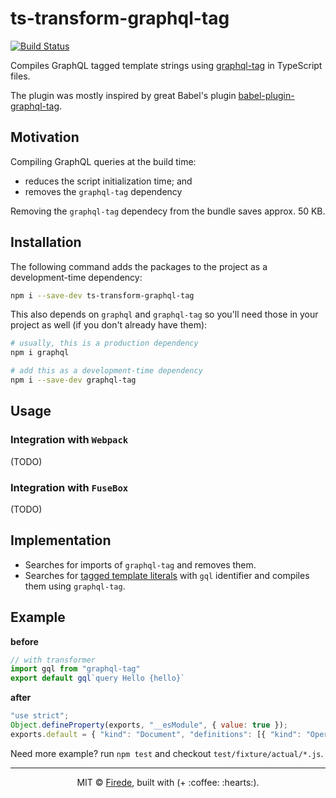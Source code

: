 # ts-transform-graphql-tag

[![Build Status](https://travis-ci.org/firede/ts-transform-graphql-tag.svg?branch=master)](https://travis-ci.org/firede/ts-transform-graphql-tag)

Compiles GraphQL tagged template strings using [graphql-tag](https://github.com/apollographql/graphql-tag) in TypeScript files.

The plugin was mostly inspired by great Babel's plugin [babel-plugin-graphql-tag](https://github.com/gajus/babel-plugin-graphql-tag).

## Motivation

Compiling GraphQL queries at the build time:

* reduces the script initialization time; and
* removes the `graphql-tag` dependency

Removing the `graphql-tag` dependecy from the bundle saves approx. 50 KB.

## Installation

The following command adds the packages to the project as a development-time dependency:

```sh
npm i --save-dev ts-transform-graphql-tag
```

This also depends on `graphql` and `graphql-tag` so you'll need those in your project as well (if you don't already have them):

```sh
# usually, this is a production dependency
npm i graphql

# add this as a development-time dependency
npm i --save-dev graphql-tag
```

## Usage

### Integration with `Webpack`

(TODO)

### Integration with `FuseBox`

(TODO)

## Implementation

* Searches for imports of `graphql-tag` and removes them.
* Searches for [tagged template literals](https://developer.mozilla.org/en/docs/Web/JavaScript/Reference/Template_literals) with `gql` identifier and compiles them using `graphql-tag`.

## Example

**before**

```typescript
// with transformer
import gql from "graphql-tag"
export default gql`query Hello {hello}`
```

**after**

```javascript
"use strict";
Object.defineProperty(exports, "__esModule", { value: true });
exports.default = { "kind": "Document", "definitions": [{ "kind": "OperationDefinition", "operation": "query", "name": { "kind": "Name", "value": "Hello" }, "variableDefinitions": [], "directives": [], "selectionSet": { "kind": "SelectionSet", "selections": [{ "kind": "Field", "alias": undefined, "name": { "kind": "Name", "value": "hello" }, "arguments": [], "directives": [], "selectionSet": undefined }] } }], "loc": { "start": 0, "end": 19, "source": { "body": "query Hello {hello}", "name": "GraphQL request", "locationOffset": { "line": 1, "column": 1 } } } };
```

Need more example? run `npm test` and checkout `test/fixture/actual/*.js`.

---

<p align="center">MIT &copy; <a href="https://github.com/firede">Firede</a>, built with (+ :coffee: :hearts:).<p>
